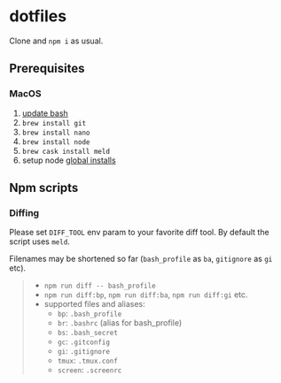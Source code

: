 dotfiles
========

Clone and `npm i` as usual.

## Prerequisites

### MacOS

1. [update bash](https://johndjameson.com/blog/updating-your-shell-with-homebrew/)
2. `brew install git`
3. `brew install nano`
4. `brew install node`
5. `brew cask install meld`
6. setup node [global installs](prefix=${HOME}/.npm-packages)

## Npm scripts

### Diffing

Please set `DIFF_TOOL` env param to your favorite diff tool.
By default the script uses `meld`.

Filenames may be shortened so far (`bash_profile` as `ba`, `gitignore` as `gi` etc).

> * `npm run diff -- bash_profile`
> * `npm run diff:bp`, `npm run diff:ba`, `npm run diff:gi` etc.
> * supported files and aliases:
>   * `bp`: `.bash_profile`
>   * `br`: `.bashrc` (alias for bash_profile)
>   * `bs`: `.bash_secret`
>   * `gc`: `.gitconfig`
>   * `gi`: `.gitignore`
>   * `tmux`: `.tmux.conf`
>   * `screen`: `.screenrc`
